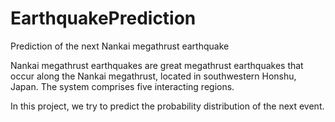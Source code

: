 # EarthquakePrediction
Prediction of the next Nankai megathrust earthquake

Nankai megathrust earthquakes are great megathrust earthquakes that occur along the Nankai megathrust, located in southwestern Honshu, Japan. The system comprises five interacting regions.

In this project, we try to predict the probability distribution of the next event.
